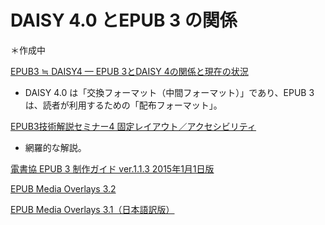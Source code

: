 # DAISY 4.0 とEPUB 3 の関係
＊作成中

[EPUB3 ≒ DAISY4 — EPUB 3とDAISY 4の関係と現在の状況](https://code.kzakza.com/2013/05/epub3_daisy4_2013/)
- DAISY 4.0 は「交換フォーマット（中間フォーマット）」であり、EPUB 3 は、読者が利用するための「配布フォーマット」。

[EPUB3技術解説セミナー4 固定レイアウト／アクセシビリティ](https://www.slideshare.net/youjisakai/media-overlays-30fxl-epubepub-34)
- 網羅的な解説。

[電書協 EPUB 3 制作ガイド ver.1.1.3 2015年1月1日版](http://ebpaj.jp/information#information20150115)

[EPUB Media Overlays 3.2](https://www.w3.org/publishing/epub3/epub-mediaoverlays.html)

[EPUB Media Overlays 3.1（日本語訳版）](https://imagedrive.github.io/Submission/epub-mediaoverlays/)
